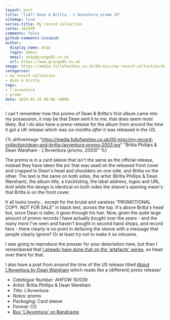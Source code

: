 ```yaml
---
layout: post
title: "[147] Dean & Britta - L'Avventura promo CD"
sitemap: true
series-title: My record collection
catno: 10/039
comments: false
github-comments-issueid:
author:
  display_name: Andy
  login: admin
  email: andy@grange85.co.uk
  url: https://www.grange85.co.uk
image: https://media.fullofwishes.co.uk/00-misc/my-record-collection/dean-and-britta-lavventura-promo-2003.jpg
categories:
- my record collection
- dean & britta
tags:
- l'avventura
- promo
date: 2024-05-30 00:00 +0000
---
```

I can't remember how this promo of Dean & Britta's first album came into my possession, it may be that Dean sent it to me, that does seem most likely. But I do also have a press-release for the album from around the time it got a UK release which was six months _after_ it was released in the US.

{% ahfowimage "https://media.fullofwishes.co.uk/00-misc/my-record-collection/dean-and-britta-lavventura-promo-2003.jpg" "Britta Phillips & Dean Wareham - L'Avventura (promo, 2003)" %}

The promo is in a card sleeve that isn't the same as the official release, instead they have taken the pic that was used on the released front cover and cropped to Dean's head and shoulders on one side, and Britta on the other. The text is the same on both sides, the artist (Britta Phillips & Dean Wareham), the album title, a tracklisting, the label address, logoo and URL. And while the design is identical on both sides the sleeve's opening mean's that Britta is on the front cover.

It all looks lovely... except for the brutal and careless "PROMOTIONAL COPY. NOT FOR SALE" in black text, across the top. It's above Britta's head but, since Dean is taller, it goes through his hair. Now, given the quite large amount of promo records I have actually _bought_ over the years - and the many more I've seen and haven't bought in second hand shops, and record fairs - there clearly is no point in defacing the sleeve with a message that people clearly ignore? Or at least try not to make it so intrusive.

I was going to reproduce the presser for your delectation here, but then I remembered that [I already have done that on the 'artefacts' series](/2019/10/25/artefacts-021-dean-and-britta-lavventura-press-release/), so head over there for that.

I also have a post from around the time of the US release titled [About L'Avventura by Dean Wareham](/2007/03/01/about-lavventura-by-dean-wareham/) which reads like a (different) press release/

 - *Catalogue Number:* AHFOW 10/039
 - *Artist:* Britta Phillips & Dean Wareham
 - *Title:* L'Avventura
 - *Notes:* promo
 - *Packaging:* Card sleeve
 - *Format:* CD
 - [Buy 'L'Avventura' on Bandcamp](https://deanandbritta.bandcamp.com/album/lavventura-bonus-tracks-sonic-boom-remixes)

